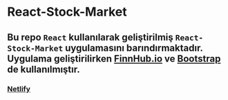 # React-Stock-Market

## Bu repo `React` kullanılarak geliştirilmiş `React-Stock-Market` uygulamasını barındırmaktadır. Uygulama geliştirilirken [FinnHub.io](https://finnhub.io/) ve [Bootstrap](https://getbootstrap.com/) de kullanılmıştır.

### [Netlify](https://64e0c165e016804f595747c4--courageous-salamander-f371fe.netlify.app/)
